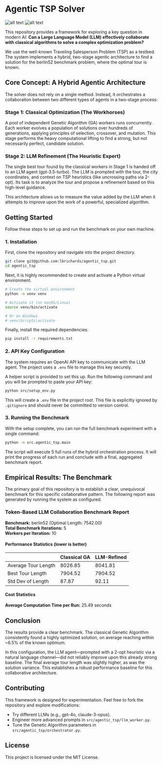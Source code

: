 # Agentic TSP Solver
![alt text](https://img.shields.io/badge/python-3.10+-blue.svg)
![alt text](https://img.shields.io/badge/License-MIT-yellow.svg)

This repository provides a framework for exploring a key question in modern AI: **Can a Large Language Model (LLM) effectively collaborate with classical algorithms to solve a complex optimization problem?**

We use the well-known Traveling Salesperson Problem (TSP) as a testbed. The system implements a hybrid, two-stage agentic architecture to find a solution for the berlin52 benchmark problem, where the optimal tour is known.

## Core Concept: A Hybrid Agentic Architecture

The solver does not rely on a single method. Instead, it orchestrates a collaboration between two different types of agents in a two-stage process:

### Stage 1: Classical Optimization (The Workhorses)
A pool of independent Genetic Algorithm (GA) workers runs concurrently. Each worker evolves a population of solutions over hundreds of generations, applying principles of selection, crossover, and mutation. This stage performs the heavy computational lifting to find a strong, but not necessarily perfect, candidate solution.

### Stage 2: LLM Refinement (The Heuristic Expert)
The single best tour found by the classical workers in Stage 1 is handed off to an LLM agent (gpt-3.5-turbo). The LLM is prompted with the tour, the city coordinates, and context on TSP heuristics (like uncrossing paths via 2-opt). Its task is to analyze the tour and propose a refinement based on this high-level guidance.

This architecture allows us to measure the value added by the LLM when it attempts to improve upon the work of a powerful, specialized algorithm.

## Getting Started

Follow these steps to set up and run the benchmark on your own machine.

### 1. Installation

First, clone the repository and navigate into the project directory.

```bash
git clone git@github.com:lbrichards/agentic_tsp.git
cd agentic_tsp
```

Next, it is highly recommended to create and activate a Python virtual environment.

```bash
# Create the virtual environment
python -m venv venv

# Activate it (on macOS/Linux)
source venv/bin/activate

# Or on Windows
# venv\Scripts\activate
```

Finally, install the required dependencies.

```bash
pip install -r requirements.txt
```

### 2. API Key Configuration

The system requires an OpenAI API key to communicate with the LLM agent. The project uses a `.env` file to manage this key securely.

A helper script is provided to set this up. Run the following command and you will be prompted to paste your API key:

```bash
python src/setup_env.py
```

This will create a `.env` file in the project root. This file is explicitly ignored by `.gitignore` and should never be committed to version control.

### 3. Running the Benchmark

With the setup complete, you can run the full benchmark experiment with a single command:

```bash
python -m src.agentic_tsp.main
```

The script will execute 5 full runs of the hybrid orchestration process. It will print the progress of each run and conclude with a final, aggregated benchmark report.

## Empirical Results: The Benchmark

The primary goal of this repository is to establish a clear, unequivocal benchmark for this specific collaborative pattern. The following report was generated by running the system as configured.

### Token-Based LLM Collaboration Benchmark Report

**Benchmark:** berlin52 (Optimal Length: 7542.00)  
**Total Benchmark Iterations:** 5  
**Workers per Iteration:** 10  

#### Performance Statistics (lower is better)

|                    | Classical GA | LLM-Refined |
|--------------------|-------------|-------------|
| Average Tour Length | 8026.85    | 8041.81     |
| Best Tour Length   | 7904.52     | 7904.52     |
| Std Dev of Length  | 87.87       | 92.11       |

#### Cost Statistics
**Average Computation Time per Run:** 25.49 seconds

## Conclusion

The results provide a clear benchmark. The classical Genetic Algorithm consistently found a highly optimized solution, on average reaching within ~6.5% of the known optimum.

In this configuration, the LLM agent—prompted with a 2-opt heuristic via a natural language channel—did not reliably improve upon this already strong baseline. The final average tour length was slightly higher, as was the solution variance. This establishes a robust performance baseline for this collaborative architecture.

## Contributing

This framework is designed for experimentation. Feel free to fork the repository and explore modifications:

- Try different LLMs (e.g., gpt-4o, claude-3-opus).
- Engineer more advanced prompts in `src/agentic_tsp/llm_worker.py`.
- Tune the Genetic Algorithm parameters in `src/agentic_tsp/orchestrator.py`.

## License

This project is licensed under the MIT License.